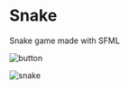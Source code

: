 # Snake
 Snake game made with SFML
 
![button](https://user-images.githubusercontent.com/86054050/162583991-e6802699-c902-4400-90be-a5bd881a0abb.PNG)

![snake](https://user-images.githubusercontent.com/86054050/162583993-72123d48-08c6-4fc4-a79b-7c39836d4aff.PNG)

